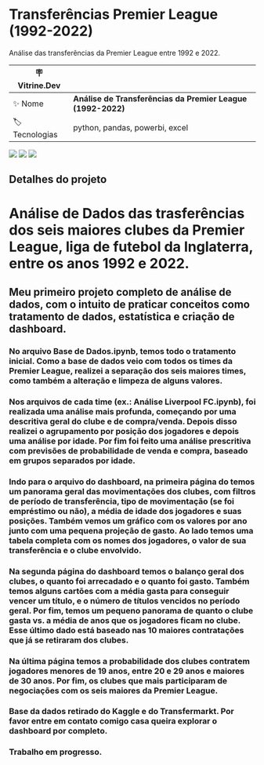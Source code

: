   # Transferências Premier League (1992-2022)

Análise das transferências da Premier League entre 1992 e 2022.

| :placard: Vitrine.Dev |     |
| -------------  | --- |
| :sparkles: Nome        | **Análise de Transferências da Premier League (1992-2022)**
| :label: Tecnologias | python, pandas, powerbi, excel

<!-- Inserir imagem com a #vitrinedev ao final do link -->
![](https://i.imgur.com/wC7tuuU.png#vitrinedev)
![](https://i.imgur.com/10Wqd1b.png)
![](https://i.imgur.com/NhfIzFk.png)

## Detalhes do projeto

# Análise de Dados das trasferências dos seis maiores clubes da Premier League, liga de futebol da Inglaterra, entre os anos 1992 e 2022.
## Meu primeiro projeto completo de análise de dados, com o intuito de praticar conceitos como tratamento de dados, estatística e criação de dashboard.
### No arquivo Base de Dados.ipynb, temos todo o tratamento inicial. Como a base de dados veio com todos os times da Premier League, realizei a separação dos seis maiores times, como também a alteração e limpeza de alguns valores.
### Nos arquivos de cada time (ex.: Análise Liverpool FC.ipynb), foi realizada uma análise mais profunda, começando por uma descritiva geral do clube e de compra/venda. Depois disso realizei o agrupamento por posição dos jogadores e depois uma análise por idade. Por fim foi feito uma análise prescritiva com previsões de probabilidade de venda e compra, baseado em grupos separados por idade.
### Indo para o arquivo do dashboard, na primeira página do temos um panorama geral das movimentações dos clubes, com filtros de período de transferência, tipo de movimentação (se foi empréstimo ou não), a média de idade dos jogadores e suas posições. Também vemos um gráfico com os valores por ano junto com uma pequena projeção de gasto. Ao lado temos uma tabela completa com os nomes dos jogadores, o valor de sua transferência e o clube envolvido.
### Na segunda página do dashboard temos o balanço geral dos clubes, o quanto foi arrecadado e o quanto foi gasto. Também temos alguns cartões com a média gasta para conseguir vencer um título, e o número de títulos vencidos no período geral. Por fim, temos um pequeno panorama de quanto o clube gasta vs. a média de anos que os jogadores ficam no clube. Esse último dado está baseado nas 10 maiores contratações que já se retiraram dos clubes.
### Na última página temos a probabilidade dos clubes contratem jogadores menores de 19 anos, entre 20 e 29 anos e maiores de 30 anos. Por fim, os clubes que mais participaram de negociações com os seis maiores da Premier League.
### Base da dados retirado do Kaggle e do Transfermarkt. Por favor entre em contato comigo casa queira explorar o dashboard por completo.
### Trabalho em progresso.
